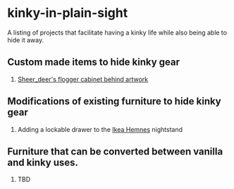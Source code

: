 # kinky-in-plain-sight
A listing of projects that facilitate having a kinky life while also being able to hide it away.

## Custom made items to hide kinky gear
1. [Sheer_deer's flogger cabinet behind artwork](https://fetlife.com/users/2652491/pictures/54451160)

## Modifications of existing furniture to hide kinky gear
1. Adding a lockable drawer to the [Ikea Hemnes](https://www.ikea.com/us/en/p/hemnes-2-drawer-chest-black-brown-50242619/) nightstand

## Furniture that can be converted between vanilla and kinky uses.
1. TBD
